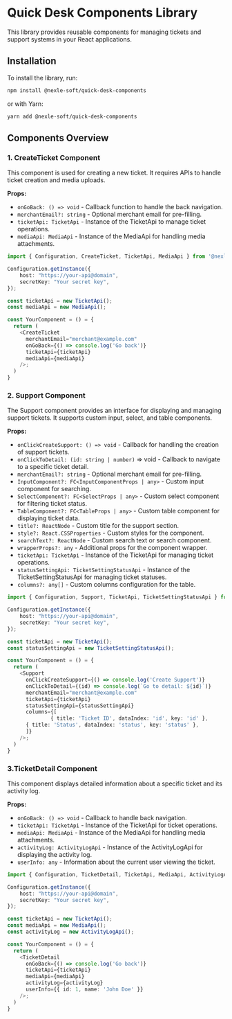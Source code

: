 # Quick Desk Components Library

This library provides reusable components for managing tickets and support systems in your React applications.

## Installation

To install the library, run:

```bash
npm install @nexle-soft/quick-desk-components
```
or with Yarn:

```bash
yarn add @nexle-soft/quick-desk-components
```

## Components Overview

### 1. CreateTicket Component

This component is used for creating a new ticket. It requires APIs to handle ticket creation and media uploads.

**Props:**
- `onGoBack: () => void` - Callback function to handle the back navigation.
- `merchantEmail?: string` - Optional merchant email for pre-filling.
- `ticketApi: TicketApi` - Instance of the TicketApi to manage ticket operations.
- `mediaApi: MediaApi` - Instance of the MediaApi for handling media attachments.

```typescript
import { Configuration, CreateTicket, TicketApi, MediaApi } from '@nexle-soft/quick-desk-components';

Configuration.getInstance({
    host: "https://your-api@domain",
    secretKey: "Your secret key",
});

const ticketApi = new TicketApi();
const mediaApi = new MediaApi();

const YourComponent = () = {
  return (
    <CreateTicket
      merchantEmail="merchant@example.com"
      onGoBack={() => console.log('Go back')}
      ticketApi={ticketApi}
      mediaApi={mediaApi}
    />;
  )
}
```

### 2. Support Component

The Support component provides an interface for displaying and managing support tickets. It supports custom input, select, and table components.

**Props:**

* `onClickCreateSupport: () => void` - Callback for handling the creation of support tickets.
* `onClickToDetail: (id: string | number)` => void - Callback to navigate to a specific ticket detail.
* `merchantEmail?: string` - Optional merchant email for pre-filling.
* `InputComponent?: FC<InputComponentProps | any>` - Custom input component for searching.
* `SelectComponent?: FC<SelectProps | any>` - Custom select component for filtering ticket status.
* `TableComponent?: FC<TableProps | any>` - Custom table component for displaying ticket data.
* `title?: ReactNode` - Custom title for the support section.
* `style?: React.CSSProperties` - Custom styles for the component.
* `searchText?: ReactNode` - Custom search text or search component.
* `wrapperProps?: any` - Additional props for the component wrapper.
* `ticketApi: TicketApi` - Instance of the TicketApi for managing ticket operations.
* `statusSettingApi: TicketSettingStatusApi` - Instance of the TicketSettingStatusApi for managing ticket statuses.
* `columns?: any[]` - Custom columns configuration for the table.

```typescript
import { Configuration, Support, TicketApi, TicketSettingStatusApi } from '@nexle-soft/quick-desk-components';

Configuration.getInstance({
    host: "https://your-api@domain",
    secretKey: "Your secret key",
});

const ticketApi = new TicketApi();
const statusSettingApi = new TicketSettingStatusApi();

const YourComponent = () = {
  return (
    <Support
      onClickCreateSupport={() => console.log('Create Support')}
      onClickToDetail={(id) => console.log(`Go to detail: ${id}`)}
      merchantEmail="merchant@example.com"
      ticketApi={ticketApi}
      statusSettingApi={statusSettingApi}
      columns={[
              { title: 'Ticket ID', dataIndex: 'id', key: 'id' },
      { title: 'Status', dataIndex: 'status', key: 'status' },
      ]}
    />;
  )
}
```

### 3.TicketDetail Component

This component displays detailed information about a specific ticket and its activity log.

**Props:**

* `onGoBack: () => void` - Callback to handle back navigation.
* `ticketApi: TicketApi` - Instance of the TicketApi for ticket operations.
* `mediaApi: MediaApi` - Instance of the MediaApi for handling media attachments.
* `activityLog: ActivityLogApi` - Instance of the ActivityLogApi for displaying the activity log.
* `userInfo: any` - Information about the current user viewing the ticket.


```typescript
import { Configuration, TicketDetail, TicketApi, MediaApi, ActivityLogApi } from '@nexle-soft/quick-desk-components';

Configuration.getInstance({
    host: "https://your-api@domain",
    secretKey: "Your secret key",
});

const ticketApi = new TicketApi();
const mediaApi = new MediaApi();
const activityLog = new ActivityLogApi();

const YourComponent = () = {
  return (
    <TicketDetail
      onGoBack={() => console.log('Go back')}
      ticketApi={ticketApi}
      mediaApi={mediaApi}
      activityLog={activityLog}
      userInfo={{ id: 1, name: 'John Doe' }}
    />;
  )
}
```
